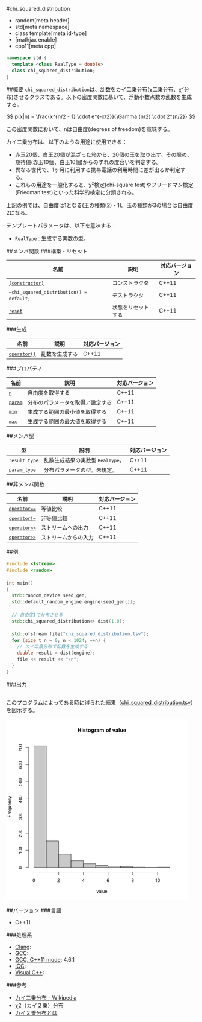 #chi_squared_distribution
* random[meta header]
* std[meta namespace]
* class template[meta id-type]
* [mathjax enable]
* cpp11[meta cpp]

```cpp
namespace std {
  template <class RealType = double>
  class chi_squared_distribution;
}
```

##概要
`chi_squared_distribution`は、乱数をカイ二乗分布(χ二乗分布、χ²分布)させるクラスである。以下の密度関数に基いて、浮動小数点数の乱数を生成する。  

$$ p(x|n) = \frac{x^{n/2 - 1} \cdot e^{-x/2}}{\Gamma (n/2) \cdot 2^{n/2}} $$

この密度関数において、nは自由度(degrees of freedom)を意味する。  


カイ二乗分布は、以下のような用途に使用できる：

- 赤玉20個、白玉20個が混ざった箱から、20個の玉を取り出す。その際の、期待値(赤玉10個、白玉10個)からのずれの度合いを判定する。
- 異なる世代で、1ヶ月に利用する携帯電話の利用時間に差が出るか判定する。
- これらの用途を一般化すると、χ²検定(chi-square test)やフリードマン検定(Friedman test)といった科学的検定に分類される。

上記の例では、自由度は1となる(玉の種類(2) - 1)。玉の種類が3の場合は自由度2になる。


テンプレートパラメータは、以下を意味する：

- `RealType` : 生成する実数の型。


##メンバ関数
###構築・リセット

| 名前 | 説明 | 対応バージョン |
|---------------------------------------------------------------------------|--------------------|-------|
| [`(constructor)`](./chi_squared_distribution/op_constructor.md)           | コンストラクタ     | C++11 |
| `~chi_squared_distribution() = default;`                                  | デストラクタ       | C++11 |
| [`reset`](./chi_squared_distribution/reset.md)                            | 状態をリセットする | C++11 |


###生成

| 名前 | 説明 | 対応バージョン |
|-------------------------------------------------------|----------------|-------|
| [`operator()`](./chi_squared_distribution/op_call.md) | 乱数を生成する | C++11 |


###プロパティ

| 名前 | 説明 | 対応バージョン |
|------------------------------------------------|----------------------------------|-------|
| [`n`](./chi_squared_distribution/n.md)         | 自由度を取得する                 | C++11 |
| [`param`](./chi_squared_distribution/param.md) | 分布のパラメータを取得／設定する | C++11 |
| [`min`](./chi_squared_distribution/min.md)     | 生成する範囲の最小値を取得する   | C++11 |
| [`max`](./chi_squared_distribution/max.md)     | 生成する範囲の最大値を取得する   | C++11 |


##メンバ型

| 型 | 説明 | 対応バージョン |
|---------------|-------------------|-------|
| `result_type` | 乱数生成結果の実数型 `RealType`。 | C++11 |
| `param_type`  | 分布パラメータの型。未規定。 | C++11 |


##非メンバ関数

| 名前 | 説明 | 対応バージョン |
|----------------------------------------------------------|----------------------|-------|
| [`operator==`](./chi_squared_distribution/op_equal.md)     | 等値比較             | C++11 |
| [`operator!=`](./chi_squared_distribution/op_not_equal.md) | 非等値比較           | C++11 |
| [`operator<<`](./chi_squared_distribution/op_ostream.md)   | ストリームへの出力   | C++11 |
| [`operator>>`](./chi_squared_distribution/op_istream.md)   | ストリームからの入力 | C++11 |


##例
```cpp
#include <fstream>
#include <random>

int main()
{
  std::random_device seed_gen;
  std::default_random_engine engine(seed_gen());

  // 自由度1で分布させる
  std::chi_squared_distribution<> dist(1.0);

  std::ofstream file("chi_squared_distribution.tsv");
  for (size_t n = 0; n < 1024; ++n) {
    // カイ二乗分布で乱数を生成する
    double result = dist(engine);
    file << result << "\n";
  }
}
```

###出力
```
```

このプログラムによってある時に得られた結果（[chi_squared_distribution.tsv](https://github.com/cpprefjp/image/raw/master/reference/random/chi_squared_distribution/chi_squared_distribution.tsv)）を図示する。

![](https://github.com/cpprefjp/image/raw/master/reference/random/chi_squared_distribution/chi_squared_distribution.png)

##バージョン
###言語
- C++11

###処理系
- [Clang](/implementation.md#clang): 
- [GCC](/implementation.md#gcc): 
- [GCC, C++11 mode](/implementation.md#gcc): 4.6.1
- [ICC](/implementation.md#icc): 
- [Visual C++](/implementation.md#visual_cpp):

###参考
- [カイ二乗分布 - Wikipedia](http://ja.wikipedia.org/wiki/%E3%82%AB%E3%82%A4%E4%BA%8C%E4%B9%97%E5%88%86%E5%B8%83)
- [χ2（カイ２乗）分布](http://staff.aist.go.jp/t.ihara/chi2.html)
- [カイ２乗分布とは](http://ogawas.cerp.u-toyama.ac.jp/e-stat/kai.html)

